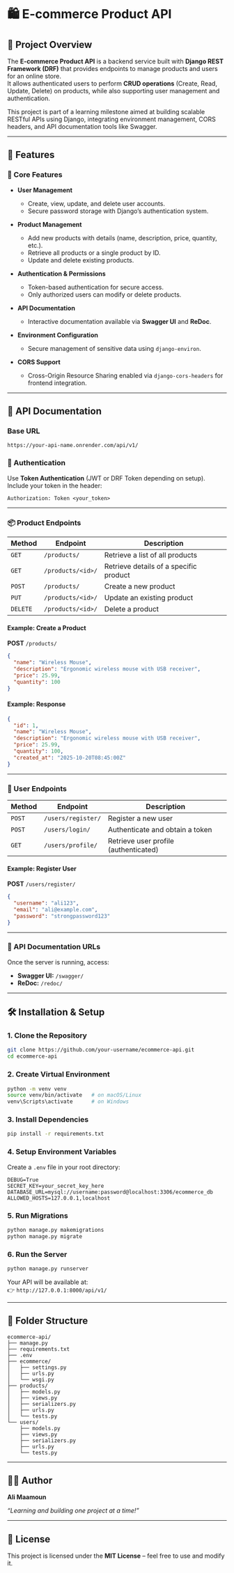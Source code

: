 # 🛍️ E-commerce Product API

## 📘 Project Overview
The **E-commerce Product API** is a backend service built with **Django REST Framework (DRF)** that provides endpoints to manage products and users for an online store.  
It allows authenticated users to perform **CRUD operations** (Create, Read, Update, Delete) on products, while also supporting user management and authentication.  

This project is part of a learning milestone aimed at building scalable RESTful APIs using Django, integrating environment management, CORS headers, and API documentation tools like Swagger.

---

## 🚀 Features

### 🧩 Core Features
- **User Management**
  - Create, view, update, and delete user accounts.
  - Secure password storage with Django’s authentication system.

- **Product Management**
  - Add new products with details (name, description, price, quantity, etc.).
  - Retrieve all products or a single product by ID.
  - Update and delete existing products.

- **Authentication & Permissions**
  - Token-based authentication for secure access.
  - Only authorized users can modify or delete products.

- **API Documentation**
  - Interactive documentation available via **Swagger UI** and **ReDoc**.

- **Environment Configuration**
  - Secure management of sensitive data using `django-environ`.

- **CORS Support**
  - Cross-Origin Resource Sharing enabled via `django-cors-headers` for frontend integration.

---

## 📄 API Documentation

### Base URL
```
https://your-api-name.onrender.com/api/v1/
```

### 🔐 Authentication
Use **Token Authentication** (JWT or DRF Token depending on setup).  
Include your token in the header:
```
Authorization: Token <your_token>
```

---

### 📦 Product Endpoints

| Method | Endpoint | Description |
|--------|-----------|-------------|
| `GET` | `/products/` | Retrieve a list of all products |
| `GET` | `/products/<id>/` | Retrieve details of a specific product |
| `POST` | `/products/` | Create a new product |
| `PUT` | `/products/<id>/` | Update an existing product |
| `DELETE` | `/products/<id>/` | Delete a product |

#### Example: Create a Product
**POST** `/products/`
```json
{
  "name": "Wireless Mouse",
  "description": "Ergonomic wireless mouse with USB receiver",
  "price": 25.99,
  "quantity": 100
}
```

#### Example: Response
```json
{
  "id": 1,
  "name": "Wireless Mouse",
  "description": "Ergonomic wireless mouse with USB receiver",
  "price": 25.99,
  "quantity": 100,
  "created_at": "2025-10-20T08:45:00Z"
}
```

---

### 👤 User Endpoints

| Method | Endpoint | Description |
|--------|-----------|-------------|
| `POST` | `/users/register/` | Register a new user |
| `POST` | `/users/login/` | Authenticate and obtain a token |
| `GET` | `/users/profile/` | Retrieve user profile (authenticated) |

#### Example: Register User
**POST** `/users/register/`
```json
{
  "username": "ali123",
  "email": "ali@example.com",
  "password": "strongpassword123"
}
```

---

### 🧭 API Documentation URLs

Once the server is running, access:
- **Swagger UI:** `/swagger/`
- **ReDoc:** `/redoc/`

---

## 🛠️ Installation & Setup

### 1. Clone the Repository
```bash
git clone https://github.com/your-username/ecommerce-api.git
cd ecommerce-api
```

### 2. Create Virtual Environment
```bash
python -m venv venv
source venv/bin/activate   # on macOS/Linux
venv\Scripts\activate      # on Windows
```

### 3. Install Dependencies
```bash
pip install -r requirements.txt
```

### 4. Setup Environment Variables
Create a `.env` file in your root directory:
```
DEBUG=True
SECRET_KEY=your_secret_key_here
DATABASE_URL=mysql://username:password@localhost:3306/ecommerce_db
ALLOWED_HOSTS=127.0.0.1,localhost
```

### 5. Run Migrations
```bash
python manage.py makemigrations
python manage.py migrate
```

### 6. Run the Server
```bash
python manage.py runserver
```

Your API will be available at:  
👉 `http://127.0.0.1:8000/api/v1/`

---

## 📁 Folder Structure
```
ecommerce-api/
├── manage.py
├── requirements.txt
├── .env
├── ecommerce/
│   ├── settings.py
│   ├── urls.py
│   └── wsgi.py
├── products/
│   ├── models.py
│   ├── views.py
│   ├── serializers.py
│   ├── urls.py
│   └── tests.py
└── users/
    ├── models.py
    ├── views.py
    ├── serializers.py
    ├── urls.py
    └── tests.py
```

---

## 🧑‍💻 Author
**Ali Maamoun**  

_“Learning and building one project at a time!”_

---

## 🪪 License
This project is licensed under the **MIT License** – feel free to use and modify it.

